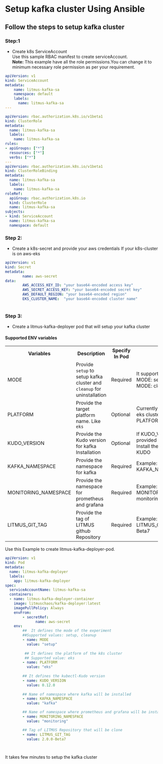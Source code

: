 # Setup kafka cluster Using Ansible
## Follow the steps to setup kafka cluster
### Step:1
- Create  k8s ServiceAccount\
 Use this sample RBAC manifest to create serviceAccount.\
 **Note:** This example have all the role permissions.You can change it to minimum  necessary role permission as per your requirement.
```yaml
apiVersion: v1
kind: ServiceAccount
metadata:
    name: litmus-kafka-sa
    namespace: default
    labels:
      name: litmus-kafka-sa
---

apiVersion: rbac.authorization.k8s.io/v1beta1
kind: ClusterRole
metadata:
  name: litmus-kafka-sa
  labels:
    name: litmus-kafka-sa
rules:
- apiGroups: ["*"]
  resources: ["*"]
  verbs: ["*"]
---
apiVersion: rbac.authorization.k8s.io/v1beta1
kind: ClusterRoleBinding
metadata:
  name: litmus-kafka-sa
  labels:
    name: litmus-kafka-sa
roleRef:
  apiGroup: rbac.authorization.k8s.io
  kind: ClusterRole
  name: litmus-kafka-sa
subjects:
- kind: ServiceAccount
  name: litmus-kafka-sa
  namespace: default
```
 ### Step 2: 
- Create a k8s-secret and provide your aws credentials If your k8s-cluster is on aws-eks
```yaml
apiVersion: v1
kind: Secret
metadata:
        name: aws-secret
data:
        AWS_ACCESS_KEY_ID: "your base64-encoded access key"   
        AWS_SECRET_ACCESS_KEY: "your base64-encoded secret key"
        AWS_DEFAULT_REGION: "your base64-encoded region"
        EKS_CLUSTER_NAME:  "your base64-encoded cluster name"
        
```
### Step 3:
- Create a litmus-kafka-deployer pod  that will setup your kafka cluster
 #### Supported ENV variables
 <table>
    <tr>
      <th> Variables </th>
      <th> Description </th>
      <th> Specify In Pod </th>
      <th> Notes </th>
  </tr>
  <tr>
    <td> MODE </td>
    <td> Provide <code>setup</code> to setup kafka cluster and <code>cleanup</code> for uninstallation </td>
    <td> Required </td>
    <td> It supports two value <br/>
         MODE: setup <br/>
         MODE: cleanup </td>
  </tr>
  <tr>
    <td> PLATFORM </td>
    <td>  Provide the target platform  name. Like <code>eks</code> </td>
    <td> Optional </td>
    <td> Currently it supports only eks cluster <br/>
          PLATFORM: eks </td>
  </tr>
  <tr>
    <td> KUDO_VERSION </td>
    <td> Provide the Kudo version for kafka Installation  </td>
    <td> Optional </td>
    <td> If KUDO_VERSION is not provided ,By-default It will Install the 0.12.0 version of  KUDO </td>
  </tr>
  <tr>
   <td> KAFKA_NAMESPACE </td>
   <td> Provide the namespace for kafka </td>
   <td> Required</td>
   <td> Example: <br/>
         KAFKA_NAMESPACE: kafka </td>
 </tr> 
 <tr>
  <td> MONITORING_NAMESPACE </td>
  <td> Provide the namespace for prometheus and grafana </td>
  <td> Required </td>
  <td> Example: <br/>
       MONITORING_NAMESPACE: monitoring <td/>
 </tr>
 <tr>
  <td> LITMUS_GIT_TAG </td>
  <td> Provide the tag of LITMUS github Repository </td>
  <td> Required </td>
  <td> Example: <br/>
   LITMUS_GIT_TAG: 2.0.0-Beta7 </td>
 </tr>
 </table>
Use this Example to create litmus-kafka-deployer-pod.

```yaml
apiVersion: v1
kind: Pod
metadata:
  name: litmus-kafka-deployer
  labels:
    app: litmus-kafka-deployer
spec:
  serviceAccountName: litmus-kafka-sa
  containers:
  - name: litmus-kafka-deployer-container
    image: litmuschaos/kafka-deployer:latest
    imagePullPolicy: Always
    envFrom:
        - secretRef:
              name: aws-secret
    env:
        ##  It defines the mode of the experiment
        ##Supported values: setup, cleanup
        - name: MODE
          value: "setup"
          
         ## It defines the platform of the k8s cluster
         ## Supported value: eks
        - name: PLATFORM
          value: "eks"
        
        ## It defines the kubectl-Kudo version
        - name: KUDO_VERSION
          value: 0.12.0
          
        ## Name of namespace where kafka will be installed
        - name: KAFKA_NAMESPACE
          value: "kafka"

        ## Name of namespace where prometheus and grafana will be installed
        - name: MONITORING_NAMESPACE
          value: "monitoring"

        ## Tag of LITMUS Repository that will be clone
        - name: LITMUS_GIT_TAG
          value: 2.0.0-Beta7

 
```

It takes few minutes to setup the kafka cluster
